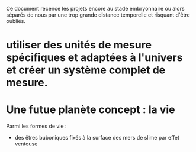 Ce document recence les projets encore au stade embryonnaire ou alors séparés de nous par une trop grande distance temporelle et risquant d'être oubliés.

# utiliser des unités de mesure spécifiques et adaptées à l'univers et créer un système complet de mesure.
# Une futue planète concept : la vie

Parmi les formes de vie : 

- des êtres buboniques fixés à la surface des mers de slime par effet ventouse
